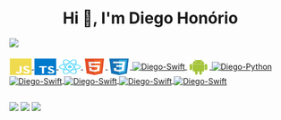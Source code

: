 <h1 align="center">Hi 🤝, I'm Diego Honório</h1>

 <div>
  <a href="https://github.com/DiegoHonorio">
  <img height="180em" src="https://github-readme-stats.vercel.app/api?username=diegohonorio&show_icons=true&theme=dracula&include_all_commits=true&count_private=true"/>
</div>
<div style="display: inline_block"><br>
  <img align="center" alt="Diego-Js" height="30" width="40" src="https://raw.githubusercontent.com/devicons/devicon/master/icons/javascript/javascript-plain.svg">
  <img align="center" alt="Diego-Ts" height="30" width="40" src="https://raw.githubusercontent.com/devicons/devicon/master/icons/typescript/typescript-plain.svg">
  <img align="center" alt="Diego-React" height="30" width="40" src="https://raw.githubusercontent.com/devicons/devicon/master/icons/react/react-original.svg">

  <img align="center" alt="Diego-HTML" height="30" width="40" src="https://raw.githubusercontent.com/devicons/devicon/master/icons/html5/html5-original.svg">
  <img align="center" alt="Diego-CSS" height="30" width="40" src="https://raw.githubusercontent.com/devicons/devicon/master/icons/css3/css3-original.svg">
  
  <img align="center" alt="Diego-Swift" height="30" width="40" src="https://www.iconninja.com/files/200/1007/686/company-technology-ipad-logo-apple-ios-iphone-icon.svg">
  <img align="center" alt="Diego-Swift" height="30" width="40" src="https://github.com/devicons/devicon/blob/master/icons/android/android-original.svg">

  
  <img align="center" alt="Diego-Python" height="30" width="40" src="https://encrypted-tbn0.gstatic.com/images?q=tbn:ANd9GcShfyqDEHLGKx5TameWlQxwf0nRcxrI0-1E0A&usqp=CAU">
  <img align="center" alt="Diego-Swift" height="30" width="40" src="https://raw.githubusercontent.com/jmnote/z-icons/master/svg/java.svg">

  <img align="center" alt="Diego-Swift" height="30" width="40" src="https://raw.githubusercontent.com/jmnote/z-icons/master/svg/git.svg">
  
  <img align="center" alt="Diego-Swift" height="30" width="40" src="https://cdn-icons-png.flaticon.com/512/732/732250.png">
  <img align="center" alt="Diego-Swift" height="30" width="40" src="https://cdn.worldvectorlogo.com/logos/flutter-logo.svg">
 
</div>
  
  ##
 
<div> 
  <a href="https://www.instagram.com/diegohonorio_" target="_blank"><img src="https://img.shields.io/badge/-Instagram-%23E4405F?style=for-the-badge&logo=instagram&logoColor=white" target="_blank"></a>
  <a href = "mailto:honorioproduction@gmail.com"><img src="https://img.shields.io/badge/-Gmail-%23333?style=for-the-badge&logo=gmail&logoColor=white" target="_blank"></a>
  <a href="https://www.linkedin.com/in/diegohonorio" target="_blank"><img src="https://img.shields.io/badge/-LinkedIn-%230077B5?style=for-the-badge&logo=linkedin&logoColor=white" target="_blank"></a> 
 
</div>
